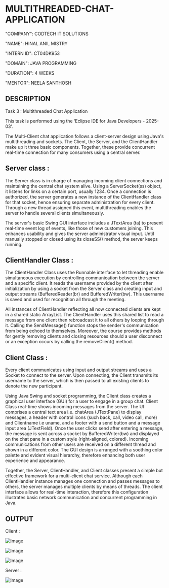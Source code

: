 # MULTITHREADED-CHAT-APPLICATION

"COMPANY": CODTECH IT SOLUTIONS

"NAME": HINAL ANIL MISTRY

"INTERN ID": CT04DK953

"DOMAIN": JAVA PROGRAMMING

"DURATION": 4 WEEKS

"MENTOR": NEELA SANTHOSH

## DESCRIPTION ##

Task 3 : Multithreaded Chat Application 

This task is performed using the ‘Eclipse IDE for Java Developers - 2025-03’.

The Multi-Client chat application follows a client-server design using Java's multithreading and sockets. The Client, the Server, and the ClientHandler make up it three basic components. Together, these provide concurrent real-time connection for many consumers using a central server.

## Server class : ##

The Server class is in charge of managing incoming client connections and maintaining the central chat system alive. Using a ServerSocket(ss) object, it listens for links on a certain port, usually 1234. Once a connection is authorized, the server generates a new instance of the ClientHandler class for that socket, hence ensuring separate administration for every client. Through a new thread assigned this event, multithreading enables the server to handle several clients simultaneously.

The server's basic Swing GUI interface includes a JTextArea (ta) to present real-time event log of events, like those of new customers joining. This enhances usability and gives the server administrator visual input. Until manually stopped or closed using its closeSS() method, the server keeps running.

## ClientHandler Class :  ##

The ClientHandler Class uses the Runnable interface to let threading enable simultaneous execution by controlling communication between the server and a specific client. It reads the username provided by the client after initialization by using a socket from the Server class and creating input and output streams (BufferedReader(br) and BufferedWriter(bw). This username is saved and used for recognition all through the meeting.

All instances of ClientHandler reflecting all now connected clients are kept in a shared static ArrayList. The ClientHandler uses this shared list to read a message from one client then rebroadcast it to all others by looping through it. Calling the SendMessage() function stops the sender's communication from being echoed to themselves. Moreover, the course provides methods for gently removing clients and closing resources should a user disconnect or an exception occurs by calling the removeClient() method.

## Client Class : ##

Every client communicates using input and output streams and uses a Socket to connect to the server. Upon connecting, the Client transmits its username to the server, which is then passed to all existing clients to denote the new participant. 

Using Java Swing and socket programming, the Client class creates a graphical user interface (GUI) for a user to engage in a group chat. Client Class real-time shows incoming messages from the server. The UI comprises a central text area i.e. chatArea (JTextPane) to display messages, a header with control icons (such back, call, video call, more) and Clientname i.e uname, and a footer with a send button and a message input area (JTextField). Once the user clicks send after entering a message, the message is sent across a socket by BufferedWriter(bw) and displayed on the chat pane in a custom style (right-aligned, colored). Incoming communications from other users are received on a different thread and shown in a different color.
The GUI design is arranged with a soothing color palette and evident visual hierarchy, therefore enhancing both user experience and appearance.

Together, the Server, ClientHandler, and Client classes present a simple but effective framework for a multi-client chat service. Although each ClientHandler instance manages one connection and passes messages to others, the server manages multiple clients by means of threads. The client interface allows for real-time interaction, therefore this configuration illustrates basic network communication and concurrent programming in Java.

## OUTPUT ##

Client :

![Image](https://github.com/user-attachments/assets/690591fc-cb63-4447-a665-363b9d5efb4f)

![Image](https://github.com/user-attachments/assets/ee6713a4-c134-475c-acbe-8075a0dde418)

![Image](https://github.com/user-attachments/assets/b4234fc0-e5f3-40c9-8924-622caea4610b)

Server :

![Image](https://github.com/user-attachments/assets/f4699479-5392-4911-ac3d-4a7f20ab40c5)
